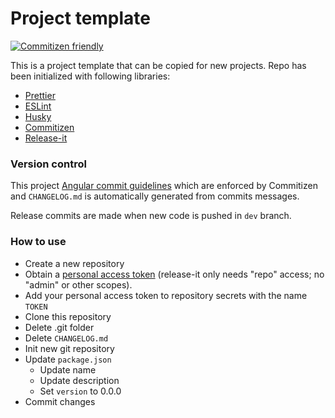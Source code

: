 # Project template

[![Commitizen friendly](https://img.shields.io/badge/commitizen-friendly-brightgreen.svg)](http://commitizen.github.io/cz-cli/)

This is a project template that can be copied for new projects. Repo has been initialized with following libraries:

- [Prettier](https://prettier.io/)
- [ESLint](https://eslint.org/)
- [Husky](https://github.com/typicode/husky)
- [Commitizen](https://github.com/commitizen/cz-cli)
- [Release-it](https://github.com/release-it/release-it)

### Version control

This project [Angular commit guidelines](https://github.com/angular/angular.js/blob/master/DEVELOPERS.md#commits) which are enforced by Commitizen and `CHANGELOG.md` is automatically generated from commits messages.

Release commits are made when new code is pushed in `dev` branch.

### How to use

- Create a new repository
- Obtain a [personal access token](https://github.com/settings/tokens) (release-it only needs "repo" access; no "admin" or other scopes).
- Add your personal access token to repository secrets with the name `TOKEN`
- Clone this repository
- Delete .git folder
- Delete `CHANGELOG.md`
- Init new git repository
- Update `package.json`
  - Update name
  - Update description
  - Set `version` to 0.0.0
- Commit changes

